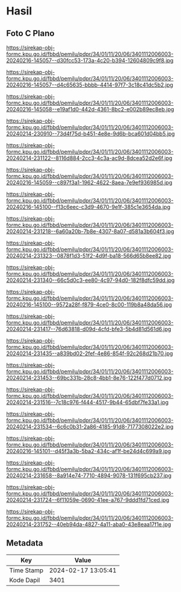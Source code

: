# Hasil

## Foto C Plano

https://sirekap-obj-formc.kpu.go.id/fbbd/pemilu/pdpr/34/01/11/20/06/3401112006003-20240216-145057--d30fcc53-173a-4c20-b394-12604809c9f8.jpg

https://sirekap-obj-formc.kpu.go.id/fbbd/pemilu/pdpr/34/01/11/20/06/3401112006003-20240216-145057--d4c65635-bbbb-4414-97f7-3c18c41dc5b2.jpg

https://sirekap-obj-formc.kpu.go.id/fbbd/pemilu/pdpr/34/01/11/20/06/3401112006003-20240216-145058--e19af1d0-442d-4361-8bc2-e002b89ec8eb.jpg

https://sirekap-obj-formc.kpu.go.id/fbbd/pemilu/pdpr/34/01/11/20/06/3401112006003-20240214-230910--73d4f75d-b451-4e8e-9d6b-bca601d04bb5.jpg

https://sirekap-obj-formc.kpu.go.id/fbbd/pemilu/pdpr/34/01/11/20/06/3401112006003-20240214-231122--8116d884-2cc3-4c3a-ac9d-8dcea52d2e6f.jpg

https://sirekap-obj-formc.kpu.go.id/fbbd/pemilu/pdpr/34/01/11/20/06/3401112006003-20240216-145059--c897f3a1-1962-4622-8aea-7e9ef936985d.jpg

https://sirekap-obj-formc.kpu.go.id/fbbd/pemilu/pdpr/34/01/11/20/06/3401112006003-20240216-145100--f13c6eec-c3d9-4670-9e1f-385c1e3654da.jpg

https://sirekap-obj-formc.kpu.go.id/fbbd/pemilu/pdpr/34/01/11/20/06/3401112006003-20240214-231218--6a60a20b-7b8e-4307-8a07-d581a3b604f3.jpg

https://sirekap-obj-formc.kpu.go.id/fbbd/pemilu/pdpr/34/01/11/20/06/3401112006003-20240214-231323--0878f1d3-51f2-4d9f-ba18-566d65b8ee82.jpg

https://sirekap-obj-formc.kpu.go.id/fbbd/pemilu/pdpr/34/01/11/20/06/3401112006003-20240214-231340--66c5d0c3-ee80-4c97-94d0-182f8dfc59dd.jpg

https://sirekap-obj-formc.kpu.go.id/fbbd/pemilu/pdpr/34/01/11/20/06/3401112006003-20240216-145100--9572a28f-f879-4ce0-8c00-119b8a48da56.jpg

https://sirekap-obj-formc.kpu.go.id/fbbd/pemilu/pdpr/34/01/11/20/06/3401112006003-20240214-231417--76d63818-d09d-4cfd-bfe3-5b4d81d561d6.jpg

https://sirekap-obj-formc.kpu.go.id/fbbd/pemilu/pdpr/34/01/11/20/06/3401112006003-20240214-231435--a839bd02-2fef-4e86-854f-92c268d21b70.jpg

https://sirekap-obj-formc.kpu.go.id/fbbd/pemilu/pdpr/34/01/11/20/06/3401112006003-20240214-231453--69bc331b-28c8-4bb1-8e76-122f477d0712.jpg

https://sirekap-obj-formc.kpu.go.id/fbbd/pemilu/pdpr/34/01/11/20/06/3401112006003-20240214-231516--7c18c976-f444-4517-9b44-65dbf7fe33a1.jpg

https://sirekap-obj-formc.kpu.go.id/fbbd/pemilu/pdpr/34/01/11/20/06/3401112006003-20240214-231534--6c6c0b31-2a86-4185-91d8-7177308022e2.jpg

https://sirekap-obj-formc.kpu.go.id/fbbd/pemilu/pdpr/34/01/11/20/06/3401112006003-20240216-145101--d45f3a3b-5ba2-434c-af1f-be24d4c699a9.jpg

https://sirekap-obj-formc.kpu.go.id/fbbd/pemilu/pdpr/34/01/11/20/06/3401112006003-20240214-231658--8a914e74-7710-4894-9078-131f695cb237.jpg

https://sirekap-obj-formc.kpu.go.id/fbbd/pemilu/pdpr/34/01/11/20/06/3401112006003-20240214-231724--6f11059e-0690-41ee-a767-9ddd1fd71ced.jpg

https://sirekap-obj-formc.kpu.go.id/fbbd/pemilu/pdpr/34/01/11/20/06/3401112006003-20240214-231752--40eb94da-4827-4a11-aba0-43e8eaa17f1e.jpg


## Metadata

| Key        | Value               |
| ---------- | ------------------- |
| Time Stamp | 2024-02-17 13:05:41 |
| Kode Dapil | 3401                |



